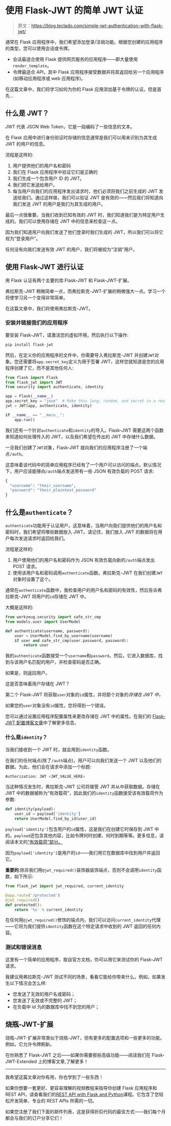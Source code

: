 # 使用 Flask-JWT 的简单 JWT 认证

> 原文：<https://blog.teclado.com/simple-jwt-authentication-with-flask-jwt/>

通常在 Flask 应用程序中，我们希望添加登录/注销功能。根据您创建的应用程序的类型，您可以使用会话或令牌。

*   会话最适合使用 Flask 提供网页服务的应用程序——即大量使用`render_template`。
*   令牌最适合 API，其中 Flask 应用程序接受数据并将其返回给另一个应用程序(如移动应用程序或 web 应用程序)。

在这篇文章中，我们将学习如何为你的 Flask 应用添加基于令牌的认证。但是首先...

## 什么是 JWT？

JWT 代表 JSON Web Token，它是一段编码了一些信息的文本。

在 Flask 应用中进行身份验证时存储的信息通常是我们可以用来识别为其生成 JWT 的用户的信息。

流程是这样的:

1.  用户提供他们的用户名和密码
2.  我们在 Flask 应用程序中验证它们是正确的
3.  我们生成一个包含用户 ID 的 JWT。
4.  我们把它发送给用户。
5.  每当用户向我们的应用程序发出请求时，他们必须将我们之前生成的 JWT 发送给我们。通过这样做，我们可以验证 JWT 是有效的——然后我们将知道向我们发送 JWT 的用户是我们为其生成的用户。

最后一点很重要。当我们收到已知有效的 JWT 时，我们知道我们是为特定用户生成的。我们可以使用存储在 JWT 中的信息来检查这一点。

因为我们知道用户向我们发送了他们登录时我们生成的 JWT，所以我们可以将它视为“登录用户”。

任何没有向我们发送有效 JWT 的用户，我们将被视为“注销”用户。

## 使用 Flask-JWT 进行认证

用 Flask 认证有两个主要的库:Flask-JWT 和 Flask-JWT-扩展。

弗拉斯克-JWT 稍微简单一点，而弗拉斯克-JWT-扩展的稍微强大一点。学习一个将使学习另一个变得非常简单。

在这篇文章中，我们将使用弗拉斯克-JWT。

### 安装并链接我们的应用程序

要安装 Flask-JWT，请激活您的虚拟环境，然后执行以下操作:

```py
pip install flask-jwt 
```

然后，在定义你的应用程序的文件中，你需要导入弗拉斯克-JWT 并创建`JWT`对象。您还需要将`app.secret_key`定义为用于签署 JWT，这样您就知道是您的应用程序创建了它，而不是其他任何人:

```py
from flask import Flask
from flask_jwt import JWT
from security import authenticate, identity

app = Flask(__name__)
app.secret_key = "jose"  # Make this long, random, and secret in a real app!
jwt = JWT(app, authenticate, identity)

if __name__ == "__main__":
	app.run() 
```

我们还有一个针对`authenticate`和`identity`的导入。Flask-JWT 需要这两个函数来知道如何处理传入的 JWT，以及我们希望在传出的 JWT 中存储什么数据。

一旦我们创建了`JWT`对象，Flask-JWT 就向我们的应用程序注册了一个端点`/auth`。

这意味着该代码中的简单应用程序已经有了一个用户可以访问的端点。默认情况下，用户应该能够向`/auth`端点发送带有一些 JSON 有效负载的 POST 请求:

```py
{
  "username": "their_username",
  "password": "their_plaintext_password"
} 
```

## 什么是`authenticate`？

`authenticate`功能用于认证用户。这意味着，当用户向我们提供他们的用户名和密码时，我们希望将哪些数据放入 JWT。请记住，我们放入 JWT 的数据将在用户每次发送请求时返回给我们。

流程是这样的:

1.  用户使用他们的用户名和密码作为 JSON 有效负载向新的`/auth`端点发出 POST 请求。
2.  使用该用户名和密码调用`authenticate`函数。弗拉斯克-JWT 在我们创建`JWT`对象时设置了这个。

通常在`authenticate`函数中，我检查用户的用户名和密码的有效性，然后告诉弗拉斯克-JWT 将用户的`id`存储在 JWT 中。

大概是这样的:

```py
from werkzeug.security import safe_str_cmp
from models.user import UserModel

def authenticate(username, password):
    user = UserModel.find_by_username(username)
    if user and safe_str_cmp(user.password, password):
        return user 
```

我的`authenticate`函数接受一个`username`和`password`。然后，它进入数据库，找到与该用户名匹配的用户，并检查密码是否正确。

如果是，则返回用户。

这是否意味着用户存储在 JWT？

第二个 Flask-JWT 将获取`user`对象的`id`属性，并将那个对象的*存储在 JWT 中。*

如果您的`user`对象没有`id`属性，您将得到一个错误。

您可以通过设置应用程序配置属性来更改存储在 JWT 中的属性。在我们的 [Flask-JWT 配置博客文章](https://blog.teclado.com/learn-python-advanced-configuration-of-flask-jwt/)中了解更多信息。

### 什么是`identity`？

当我们接收到一个 JWT 时，就会用到`identity`函数。

在我们的任何端点(除了`/auth`端点)，用户可以向我们发送一个 JWT 以及他们的数据。为此，他们会在请求中添加一个标题:

```py
Authorization: JWT <JWT_VALUE_HERE> 
```

当这种情况发生时，弗拉斯克-JWT 公司将接管 JWT 并从中获取数据。存储在 JWT 中的数据被称为“有效载荷”，因此我们的`identity`函数接受该有效载荷作为参数:

```py
def identity(payload):
    user_id = payload['identity']
    return UserModel.find_by_id(user_id) 
```

`payload['identity']`包含用户的`id`属性，这是我们在创建它时保存到 JWT 中的。`payload`还包含其他内容，比如令牌何时创建、何时到期等等。更多信息，请阅读本文的[“有效载荷”部分。](https://scotch.io/tutorials/the-anatomy-of-a-json-web-token)

因为`payload['identity']`是用户的`id`——我们用它在数据库中找到用户并返回它。

**重要的**:除非我们用`@jwt_required()`装饰器装饰端点，否则不会调用`identity`函数，如下所示:

```py
from flask_jwt import jwt_required, current_identity

@app.route('/protected')
@jwt_required()
def protected():
    return '%s' % current_identity 
```

在任何用`@jwt_required()`修饰的端点内，我们可以访问`current_identity`代理——它将为我们提供`identity`函数在这个特定请求中收到的 JWT 返回的任何内容。

### 测试和错误消息

这里有一个简单的应用程序，取自官方文档，你可以用它来测试你的 Flask-JWT 请求。

我建议用弗拉斯克-JWT 测试不同的场景，看看它能给你带来什么。例如，如果发生以下情况会怎么样:

*   您发送了无效的用户名或密码；
*   您发送了无效或不完整的 JWT；
*   在负载中 id 为的数据库中找不到您的用户；

## 烧瓶-JWT-扩展

烧瓶-JWT-扩展非常类似于烧瓶-JWT，但有更多的配置选项和一些更多的功能。例如，它允许令牌刷新。

在你熟悉了 Flask-JWT 之后——如果你需要那些高级功能——阅读我们在 Flask-JWT-Extended 上的博客文章,了解更多！

* * *

我希望这篇文章对你有用，你也学到了一些东西！

如果你想要一套更好、更容易理解的视频教程来指导你创建 Flask 应用程序和 REST API，请查看我们的[REST API with Flask and Python](https://go.tecla.do/rest-apis-sale)课程。它包含了您轻松开发简单、专业的 REST APIs 所需的一切。

如果您注册了我们下面的邮件列表，这是获得折扣代码的最佳方式——我们每个月都会与我们的订户分享它们！